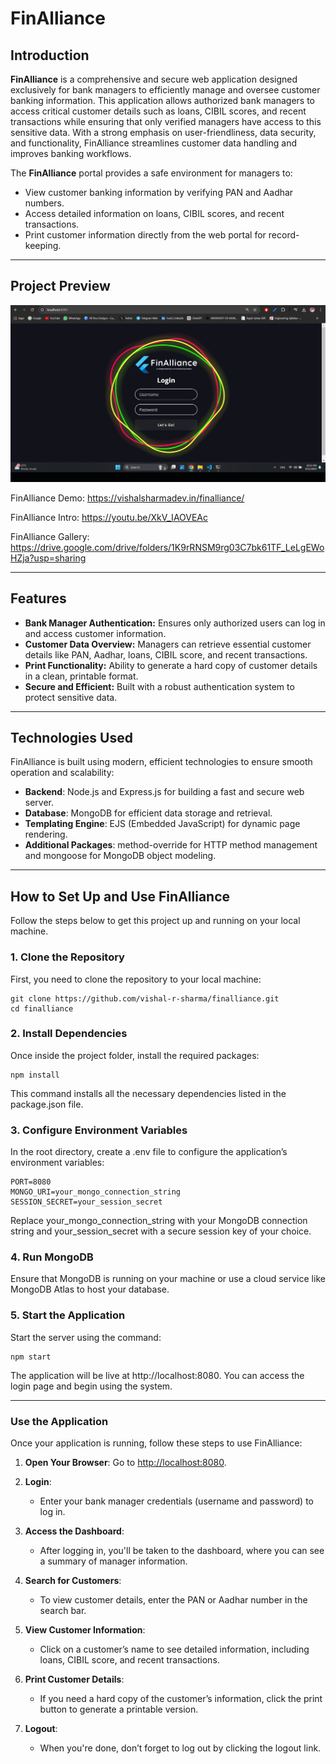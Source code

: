 # **FinAlliance**

## **Introduction**

**FinAlliance** is a comprehensive and secure web application designed exclusively for bank managers to efficiently manage and oversee customer banking information. This application allows authorized bank managers to access critical customer details such as loans, CIBIL scores, and recent transactions while ensuring that only verified managers have access to this sensitive data. With a strong emphasis on user-friendliness, data security, and functionality, FinAlliance streamlines customer data handling and improves banking workflows.

The **FinAlliance** portal provides a safe environment for managers to:

- View customer banking information by verifying PAN and Aadhar numbers.
- Access detailed information on loans, CIBIL scores, and recent transactions.
- Print customer information directly from the web portal for record-keeping.

---
## **Project Preview**

![FinAlliance Demo](finalliance%20gif.gif)


FinAlliance Demo: https://vishalsharmadev.in/finalliance/

FinAlliance Intro: https://youtu.be/XkV_IAOVEAc

FinAlliance Gallery: https://drive.google.com/drive/folders/1K9rRNSM9rg03C7bk61TF_LeLgEWoHZja?usp=sharing

---

## **Features**

- **Bank Manager Authentication:** Ensures only authorized users can log in and access customer information.
- **Customer Data Overview:** Managers can retrieve essential customer details like PAN, Aadhar, loans, CIBIL score, and recent transactions.
- **Print Functionality:** Ability to generate a hard copy of customer details in a clean, printable format.
- **Secure and Efficient:** Built with a robust authentication system to protect sensitive data.

---

## **Technologies Used**

FinAlliance is built using modern, efficient technologies to ensure smooth operation and scalability:

- **Backend**: Node.js and Express.js for building a fast and secure web server.
- **Database**: MongoDB for efficient data storage and retrieval.
- **Templating Engine**: EJS (Embedded JavaScript) for dynamic page rendering.
- **Additional Packages**: method-override for HTTP method management and mongoose for MongoDB object modeling.

---

## **How to Set Up and Use FinAlliance**

Follow the steps below to get this project up and running on your local machine.

### **1. Clone the Repository**

First, you need to clone the repository to your local machine:

```blash
git clone https://github.com/vishal-r-sharma/finalliance.git
cd finalliance
```

### **2. Install Dependencies**

Once inside the project folder, install the required packages:

```blash
npm install
```
This command installs all the necessary dependencies listed in the package.json file.

### **3. Configure Environment Variables**

In the root directory, create a .env file to configure the application’s environment variables:

```plaintext
PORT=8080
MONGO_URI=your_mongo_connection_string
SESSION_SECRET=your_session_secret
```
Replace your_mongo_connection_string with your MongoDB connection string and your_session_secret with a secure session key of your choice.

### **4. Run MongoDB**

Ensure that MongoDB is running on your machine or use a cloud service like MongoDB Atlas to host your database.

### **5. Start the Application**

Start the server using the command:

```blash
npm start
```
The application will be live at http://localhost:8080. You can access the login page and begin using the system.

---

### **Use the Application**

Once your application is running, follow these steps to use FinAlliance:

1. **Open Your Browser**: Go to [http://localhost:8080](http://localhost:8080).

2. **Login**: 
   - Enter your bank manager credentials (username and password) to log in.

3. **Access the Dashboard**: 
   - After logging in, you'll be taken to the dashboard, where you can see a summary of manager information.

4. **Search for Customers**: 
   - To view customer details, enter the PAN or Aadhar number in the search bar.

5. **View Customer Information**: 
   - Click on a customer’s name to see detailed information, including loans, CIBIL score, and recent transactions.

6. **Print Customer Details**: 
   - If you need a hard copy of the customer’s information, click the print button to generate a printable version.

7. **Logout**: 
   - When you're done, don’t forget to log out by clicking the logout link.

